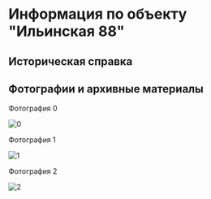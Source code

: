 # Информация по объекту "Ильинская 88"

## Историческая справка

## Фотографии и архивные материалы

Фотография 0

![0](/1_Compressed.jpg)

Фотография 1

![1](/P1270418_Compressed.jpg)

Фотография 2

![2](/P1270419_Compressed.jpg)


